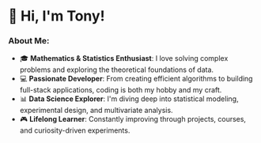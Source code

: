 # 👋 Hi, I'm Tony!

### About Me:
- 🎓 **Mathematics & Statistics Enthusiast**: I love solving complex problems and exploring the theoretical foundations of data.
- 💻 **Passionate Developer**: From creating efficient algorithms to building full-stack applications, coding is both my hobby and my craft.
- 📊 **Data Science Explorer**: I'm diving deep into statistical modeling, experimental design, and multivariate analysis.
- 🎮 **Lifelong Learner**: Constantly improving through projects, courses, and curiosity-driven experiments.
